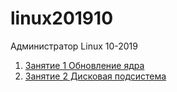 # linux201910
Администратор Linux 10-2019
001. [Занятие 1 Обновление ядра](https://github.com/RomaK79/linux201910/tree/master/lesson1)
001. [Занятие 2 Дисковая подсистема](https://github.com/RomaK79/linux201910/tree/master/lesson2)
